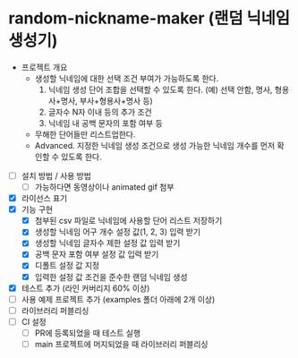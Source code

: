 # random-nickname-maker (랜덤 닉네임 생성기)


- 프로젝트 개요
    - 생성할 닉네임에 대한 선택 조건 부여가 가능하도록 한다.
       1. 닉네임 생성 단어 조합을 선택할 수 있도록 한다. (예) 선택 안함, 명사, 형용사+명사, 부사+형용사+명사 등)
       2. 글자수 N자 이내 등의 추가 조건
       3. 닉네임 내 공백 문자의 포함 여부 등
    - 무해한 단어들만 리스트업한다.
    - Advanced. 지정한 닉네임 생성 조건으로 생성 가능한 닉네임 개수를 먼저 확인할 수 있도록 한다.

    
- [ ] 설치 방법 / 사용 방법
    - [ ] 가능하다면 동영상이나 animated gif 첨부
- [x] 라이선스 표기
- [x] 기능 구현
    - [x] 첨부된 csv 파일로 닉네임에 사용할 단어 리스트 저장하기 
    - [x] 생성할 닉네임 어구 개수 설정 값(1, 2, 3) 입력 받기
    - [x] 생성할 닉네임 글자수 제한 설정 값 입력 받기
    - [x] 공백 문자 포함 여부 설정 값 입력 받기
    - [x] 디폴트 설정 값 지정 
    - [x] 입력한 설정 값 조건을 준수한 랜덤 닉네임 생성
- [x] 테스트 추가 (라인 커버리지 60% 이상)
- [ ] 사용 예제 프로젝트 추가 (examples 폴더 아래에 2개 이상)
- [ ] 라이브러리 퍼블리싱
- [ ] CI 설정
    - [ ] PR에 등록되었을 때 테스트 실행
    - [ ] main 프로젝트에 머지되었을 때 라이브러리 퍼블리싱
